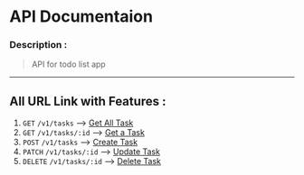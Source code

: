 # API Documentaion
### Description :
> API for todo list app
---
## All URL Link with Features :

1. `GET` `/v1/tasks` --> [Get All Task](./v1/get-tasks.md)
2. `GET` `/v1/tasks/:id` --> [Get a Task](./v1/get-task.md)
3. `POST` `/v1/tasks` --> [Create Task](./v1/create-task.md)
4. `PATCH` `/v1/tasks/:id` --> [Update Task](./v1/update-task.md)
5. `DELETE` `/v1/tasks/:id` --> [Delete Task](./v1/delete-task.md)
